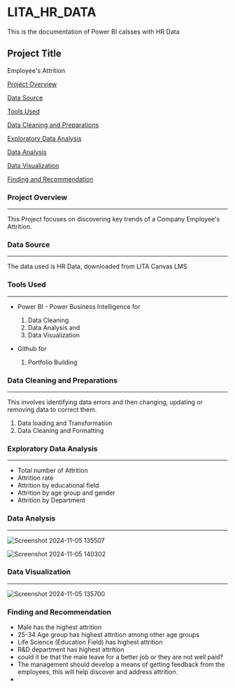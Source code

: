 # LITA_HR_DATA
This is the documentation of Power BI calsses with HR Data

## Project Title
Employee's Attrition
 
[Project Overview](#project-overview)

[Data Source](#data-source)

[Tools Used](#tools-used)

[Data Cleaning and Preparations](#data-cleaning-and-preparations)

[Exploratory Data Analysis](#exploratory-data-analysis)

[Data Analysis](#data-analysis)

[Data Visualization](#data-visualization)

[Finding and Recommendation](#finding-and-recommendation)


### Project Overview
---
This Project focuses on discovering key trends of a Company Employee's Attrition.

### Data Source
---
The data used is HR Data, downloaded from LITA Canvas LMS

### Tools Used
---
- Power BI - Power Business Intelligence for
  1. Data Cleaning
  2. Data Analysis and
  3. Data Visualization

- Github for
  1. Portfolio Building
   

### Data Cleaning and Preparations
---
This involves identifying data errors and then changing, updating or removing data to correct them.
1. Data loading and Transformation
2. Data Cleaning and Formatting

### Exploratory Data Analysis
---
- Total number of Attrition
- Attrition rate
- Attrition by educational field
- Attrition by age group and gender
- Attrition by Department

### Data Analysis
---

![Screenshot 2024-11-05 135507](https://github.com/user-attachments/assets/0aaabfaf-461f-4ed4-8c05-6184a5b6e68f)


![Screenshot 2024-11-05 140302](https://github.com/user-attachments/assets/5ec3ab4f-fa7b-4491-8e7b-d6f45d15c6a0)


### Data Visualization
---
![Screenshot 2024-11-05 135700](https://github.com/user-attachments/assets/c6a30b1e-ee09-4c47-a292-8b96d742727f)


### Finding and Recommendation
- Male has the highest attrition 
- 25-34 Age group has highest attrition among other age groups
- Life Science (Education Field) has highest attrition
- R&D department has highest attrition
- could it be that the male leave for a better job or they are not well paid?
- The management should develop a means of getting feedback from the employees, this will help discover and address attrition.
-   

